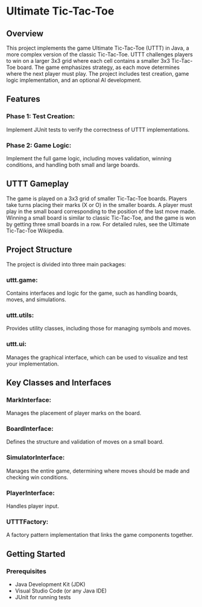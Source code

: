 # Ultimate Tic-Tac-Toe
## Overview
This project implements the game Ultimate Tic-Tac-Toe (UTTT) in Java, a more complex version of the classic Tic-Tac-Toe. UTTT challenges players to win on a larger 3x3 grid where each cell contains a smaller 3x3 Tic-Tac-Toe board. The game emphasizes strategy, as each move determines where the next player must play. The project includes test creation, game logic implementation, and an optional AI development.

## Features
### Phase 1: Test Creation:
Implement JUnit tests to verify the correctness of UTTT implementations.
### Phase 2: Game Logic:
Implement the full game logic, including moves validation, winning conditions, and handling both small and large boards.

## UTTT Gameplay
The game is played on a 3x3 grid of smaller Tic-Tac-Toe boards.
Players take turns placing their marks (X or O) in the smaller boards.
A player must play in the small board corresponding to the position of the last move made.
Winning a small board is similar to classic Tic-Tac-Toe, and the game is won by getting three small boards in a row.
For detailed rules, see the Ultimate Tic-Tac-Toe Wikipedia.

## Project Structure
The project is divided into three main packages:

### uttt.game:
Contains interfaces and logic for the game, such as handling boards, moves, and simulations.
### uttt.utils: 
Provides utility classes, including those for managing symbols and moves.
### uttt.ui:
Manages the graphical interface, which can be used to visualize and test your implementation.

## Key Classes and Interfaces
### MarkInterface:
Manages the placement of player marks on the board.
### BoardInterface:
Defines the structure and validation of moves on a small board.
### SimulatorInterface:
Manages the entire game, determining where moves should be made and checking win conditions.
### PlayerInterface:
Handles player input.
### UTTTFactory:
A factory pattern implementation that links the game components together.

## Getting Started
### Prerequisites
- Java Development Kit (JDK)
- Visual Studio Code (or any Java IDE)
- JUnit for running tests
